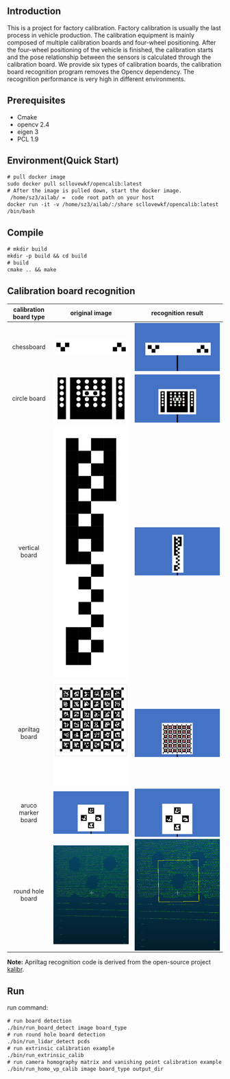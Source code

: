 ## Introduction

This is a project for factory calibration. Factory calibration is usually the last process in vehicle production. The calibration equipment is mainly composed of multiple calibration boards and four-wheel positioning. After the four-wheel positioning of the vehicle is finished, the calibration starts and the pose relationship between the sensors is calculated through the calibration board. We provide six types of calibration boards, the calibration board recognition program removes the Opencv dependency. The recognition performance is very high in different environments. 

## Prerequisites

- Cmake
- opencv 2.4
- eigen 3
- PCL 1.9

## Environment(Quick Start)

```shell
# pull docker image
sudo docker pull scllovewkf/opencalib:latest
# After the image is pulled down, start the docker image.  /home/sz3/ailab/ =  code root path on your host
docker run -it -v /home/sz3/ailab/:/share scllovewkf/opencalib:latest /bin/bash
```

## Compile

```shell
# mkdir build
mkdir -p build && cd build
# build
cmake .. && make
```

## Calibration board recognition

| calibration board type  | original image | recognition result | 
| :--------------: | :------------------------------------------------------------------: | :------------------------------------------------------------------: | 
| chessboard        | <img src="./images/chessboard.jpg" width="100%" height="100%" div align=center> | <img src="./images/chessboard_detection.png" width="100%" height="100%" div align=center> |    
| circle board      | <img src="./images/circle_board.jpg" width="100%" height="100%" div align=center>  | <img src="./images/circleboard_detection.png" width="100%" height="100%" div align=center> |  
| vertical board    | <img src="./images/vertical_board.jpg" width="100%" height="100%" div align=center>| <img src="./images/verticalboard_detection.png" width="100%" height="100%" div align=center> |  
| apriltag board    | <img src="./images/april_board.jpg" width="100%" height="100%" div align=center>   | <img src="./images/apriltags_detection.png" width="100%" height="100%" div align=center> |   
| aruco marker board| <img src="./images/arucomarker.jpg" width="100%" height="100%" div align=center>   | <img src="./images/arucomarker_detection.png" width="100%" height="100%" div align=center> |   
| round hole board  | <img src="./images/round_hole.png" width="100%" height="100%" div align=center>      | <img src="./images/round_hole_detection.png" width="100%" height="100%" div align=center> |   

**Note:** Apriltag recognition code is derived from the open-source project [kalibr](https://github.com/ethz-asl/kalibr/tree/master/aslam_offline_calibration/ethz_apriltag2).

## Run
run command:
```shell
# run board detection
./bin/run_board_detect image board_type
# run round hole board detection
./bin/run_lidar_detect pcds
# run extrinsic calibration example
./bin/run_extrinsic_calib
# run camera homography matrix and vanishing point calibration example
./bin/run_homo_vp_calib image board_type output_dir
```

